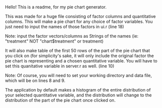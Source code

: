 Hello! This is a readme, for my pie chart generator. 

This was made for a huge file consisting of factor columns and quantitative columns. This will 
make a pie chart for any choice of factor variables. You just need to input the names of those factors in ui.r (line 18)

Note: input the factor vectors/columns as Strings of the names (ie: "treatment" NOT "chart$treatment" or treatment)

It will also make table of the first 50 rows of the part of the pie chart that you click on (for simplicity's sake, it will only
include the original factor the pie chart is representing and a chosen quantitative variable. You will have to set this quanitative 
variable in server.r as well. (line 10)

Note: Of course, you will need to set your working directory and data file, which will be on lines 8 and 9.

The application by default makes a histogram of the entire distribution of your selected quantitative variable, and the distribution
will change to the distribution of the part of the pie chart once clicked on. 
